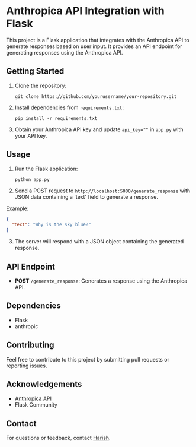 
# Anthropica API Integration with Flask

This project is a Flask application that integrates with the Anthropica API to generate responses based on user input. It provides an API endpoint for generating responses using the Anthropica API.

## Getting Started

1. Clone the repository:
   ```
   git clone https://github.com/yourusername/your-repository.git
   ```
2. Install dependencies from `requirements.txt`:
   ```
   pip install -r requirements.txt
   ```
3. Obtain your Anthropica API key and update `api_key=""` in `app.py` with your API key.

## Usage

1. Run the Flask application:
   ```
   python app.py
   ```
2. Send a POST request to `http://localhost:5000/generate_response` with JSON data containing a 'text' field to generate a response.

Example:
```json
{
  "text": "Why is the sky blue?"
}
```

3. The server will respond with a JSON object containing the generated response.

## API Endpoint

- **POST** `/generate_response`: Generates a response using the Anthropica API.

## Dependencies

- Flask
- anthropic

## Contributing

Feel free to contribute to this project by submitting pull requests or reporting issues.


## Acknowledgements

- [Anthropica API](https://anthropica.co/)
- Flask Community

## Contact

For questions or feedback, contact [Harish](harish.shanu009@gmail.com).

